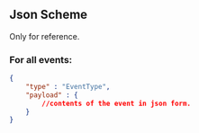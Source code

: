
## Json Scheme
Only for reference.
### For all events:

```json
{
	"type" : "EventType",
	"payload" : {
		//contents of the event in json form.
	}
}
```

